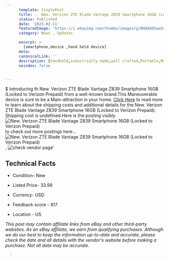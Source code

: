 ```yaml
---
      template: SinglePost
      title: -- New. Verizon ZTE Blade Vantage Z839 Smartphone 16GB (Locked to Verizon Prepaid)
      status: Published
      date: '2023-02-11'
      featuredImage: 'https://i.ebayimg.com/thumbs/images/g/BHQAAOSwa5djtdUf/s-l225.jpg'
      category: News , Updates

      excerpt: >-
        [smartphone,device ,hand held device]
      meta:
      canonicalLink: ''
      description: [handheld,industrially made,well crafted,Portable,Mobile,Compact,Convenient,Lightweight,Maneuverable,Man-portable,Miniature,Carriable,Hand-held,Light,Holdable,Transportable,Mobile device,Pocket-sized,On-the-go,Wireless,Cordless,Compact size,Convenient size, smartphone,device ,hand held device]
      noindex: false
      

---
```

$
      Introducing th New. Verizon ZTE Blade Vantage Z839 Smartphone 16GB (Locked to Verizon Prepaid) from a well-known brand.This Maneuverable device  is sure to be a Main-attraction in your home. [Click Here](https://www.ebay.com/itm/125391843971?hash=item1d31efb283%3Ag%3ABHQAAOSwa5djtdUf&mkevt=1&mkcid=1&mkrid=711-53200-19255-0&campid=%253CePNCampaignId%253E&customid=%253CreferenceId%253E&toolid=10049) to read more to learn about the shipping costs and additional details for the New. Verizon ZTE Blade Vantage Z839 Smartphone 16GB (Locked to Verizon Prepaid). Shipping cost is undefined.Here is the posting visibly ![New. Verizon ZTE Blade Vantage Z839 Smartphone 16GB (Locked to Verizon Prepaid)](https://i.ebayimg.com/thumbs/images/g/BHQAAOSwa5djtdUf/s-l225.jpg) to check out more postings here... ![New. Verizon ZTE Blade Vantage Z839 Smartphone 16GB (Locked to Verizon Prepaid)](https://i.ebayimg.com/images/g/BHQAAOSwa5djtdUf/s-l1200.jpg), ![check vendor page](https://origin-galleryplus.ebayimg.com/ws/web/125391843971_2_0_1/225x225.jpg,https://origin-galleryplus.ebayimg.com/ws/web/125391843971_3_0_1/225x225.jpg)'

      

 ## Technical Facts 



     
      

 - Condition- New 


      

 - Listed Price- 33.99 


      

 - Currency- USD 


      

 - Feedback score - 817 


      

 - Location - US 


      
      

 *_This post may contain affiliate links from eBay and other third-party websites. As an eBay affiliate, we earn from qualifying purchases. Although we do our best to keep the information up-to-date and accurate, please check the date and all details with the vendor's website before making a purchase. Not all data may be accurate._*




      -
